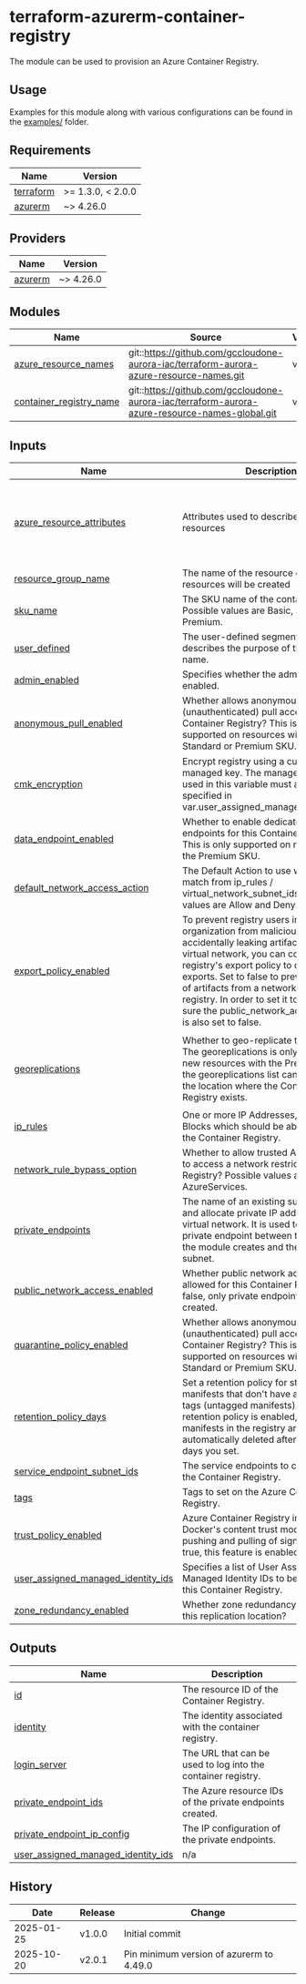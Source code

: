 # terraform-azurerm-container-registry

The module can be used to provision an Azure Container Registry.

## Usage

Examples for this module along with various configurations can be found in the [examples/](examples/) folder.

<!-- BEGIN_TF_DOCS -->
## Requirements

| Name | Version |
|------|---------|
| <a name="requirement_terraform"></a> [terraform](#requirement\_terraform) | >= 1.3.0, < 2.0.0 |
| <a name="requirement_azurerm"></a> [azurerm](#requirement\_azurerm) | ~> 4.26.0 |

## Providers

| Name | Version |
|------|---------|
| <a name="provider_azurerm"></a> [azurerm](#provider\_azurerm) | ~> 4.26.0 |

## Modules

| Name | Source | Version |
|------|--------|---------|
| <a name="module_azure_resource_names"></a> [azure\_resource\_names](#module\_azure\_resource\_names) | git::https://github.com/gccloudone-aurora-iac/terraform-aurora-azure-resource-names.git | v2.0.0 |
| <a name="module_container_registry_name"></a> [container\_registry\_name](#module\_container\_registry\_name) | git::https://github.com/gccloudone-aurora-iac/terraform-aurora-azure-resource-names-global.git | v2.0.0 |

## Inputs

| Name | Description | Type | Default | Required |
|------|-------------|------|---------|:--------:|
| <a name="input_azure_resource_attributes"></a> [azure\_resource\_attributes](#input\_azure\_resource\_attributes) | Attributes used to describe Azure resources | <pre>object({<br>    project     = string<br>    environment = string<br>    location    = optional(string, "Canada Central")<br>    instance    = number<br>  })</pre> | n/a | yes |
| <a name="input_resource_group_name"></a> [resource\_group\_name](#input\_resource\_group\_name) | The name of the resource group in which resources will be created | `string` | n/a | yes |
| <a name="input_sku_name"></a> [sku\_name](#input\_sku\_name) | The SKU name of the container registry. Possible values are Basic, Standard and Premium. | `string` | n/a | yes |
| <a name="input_user_defined"></a> [user\_defined](#input\_user\_defined) | The user-defined segment that describes the purpose of the Key Vault name. | `string` | n/a | yes |
| <a name="input_admin_enabled"></a> [admin\_enabled](#input\_admin\_enabled) | Specifies whether the admin user is enabled. | `bool` | `false` | no |
| <a name="input_anonymous_pull_enabled"></a> [anonymous\_pull\_enabled](#input\_anonymous\_pull\_enabled) | Whether allows anonymous (unauthenticated) pull access to this Container Registry? This is only supported on resources with the Standard or Premium SKU. | `bool` | `false` | no |
| <a name="input_cmk_encryption"></a> [cmk\_encryption](#input\_cmk\_encryption) | Encrypt registry using a customer-managed key. The managed identity used in this variable must also be specified in var.user\_assigned\_managed\_identity\_ids. | <pre>object({<br>    key_vault_key_id   = string<br>    identity_client_id = string<br>  })</pre> | `null` | no |
| <a name="input_data_endpoint_enabled"></a> [data\_endpoint\_enabled](#input\_data\_endpoint\_enabled) | Whether to enable dedicated data endpoints for this Container Registry? This is only supported on resources with the Premium SKU. | `bool` | `false` | no |
| <a name="input_default_network_access_action"></a> [default\_network\_access\_action](#input\_default\_network\_access\_action) | The Default Action to use when no rules match from ip\_rules / virtual\_network\_subnet\_ids. Possible values are Allow and Deny. | `string` | `"Deny"` | no |
| <a name="input_export_policy_enabled"></a> [export\_policy\_enabled](#input\_export\_policy\_enabled) | To prevent registry users in an organization from maliciously or accidentally leaking artifacts outside a virtual network, you can configure the registry's export policy to disable exports. Set to false to prevent the export of artifacts from a network-restricted registry. In order to set it to false, make sure the public\_network\_access\_enabled is also set to false. | `bool` | `null` | no |
| <a name="input_georeplications"></a> [georeplications](#input\_georeplications) | Whether to geo-replicate the artifacts. The georeplications is only supported on new resources with the Premium SKU & the georeplications list cannot contain the location where the Container Registry exists. | <pre>list(object({<br>    location                  = string<br>    zone_redundancy_enabled   = optional(bool, false)<br>    regional_endpoint_enabled = optional(bool, false)<br>  }))</pre> | `[]` | no |
| <a name="input_ip_rules"></a> [ip\_rules](#input\_ip\_rules) | One or more IP Addresses, or CIDR Blocks which should be able to access the Container Registry. | `set(string)` | `[]` | no |
| <a name="input_network_rule_bypass_option"></a> [network\_rule\_bypass\_option](#input\_network\_rule\_bypass\_option) | Whether to allow trusted Azure services to access a network restricted Container Registry? Possible values are None and AzureServices. | `string` | `"AzureServices"` | no |
| <a name="input_private_endpoints"></a> [private\_endpoints](#input\_private\_endpoints) | The name of an existing subnet to deploy and allocate private IP addresses from a virtual network. It is used to create a private endpoint between the keyvault the module creates and the specified subnet. | <pre>list(object({<br>    sub_resource_name   = string<br>    subnet_id           = optional(string)<br>    private_dns_zone_id = string<br>  }))</pre> | `[]` | no |
| <a name="input_public_network_access_enabled"></a> [public\_network\_access\_enabled](#input\_public\_network\_access\_enabled) | Whether public network access is allowed for this Container Registry. If false, only private endpoints can be created. | `bool` | `false` | no |
| <a name="input_quarantine_policy_enabled"></a> [quarantine\_policy\_enabled](#input\_quarantine\_policy\_enabled) | Whether allows anonymous (unauthenticated) pull access to this Container Registry? This is only supported on resources with the Standard or Premium SKU. | `bool` | `false` | no |
| <a name="input_retention_policy_days"></a> [retention\_policy\_days](#input\_retention\_policy\_days) | Set a retention policy for stored image manifests that don't have any associated tags (untagged manifests). When a retention policy is enabled, untagged manifests in the registry are automatically deleted after a number of days you set. | `number` | `null` | no |
| <a name="input_service_endpoint_subnet_ids"></a> [service\_endpoint\_subnet\_ids](#input\_service\_endpoint\_subnet\_ids) | The service endpoints to configure on the Container Registry. | `set(string)` | `[]` | no |
| <a name="input_tags"></a> [tags](#input\_tags) | Tags to set on the Azure Container Registry. | `map(string)` | `{}` | no |
| <a name="input_trust_policy_enabled"></a> [trust\_policy\_enabled](#input\_trust\_policy\_enabled) | Azure Container Registry implements Docker's content trust model, enabling pushing and pulling of signed images. If true, this feature is enabled. | `bool` | `false` | no |
| <a name="input_user_assigned_managed_identity_ids"></a> [user\_assigned\_managed\_identity\_ids](#input\_user\_assigned\_managed\_identity\_ids) | Specifies a list of User Assigned Managed Identity IDs to be assigned to this Container Registry. | `list(string)` | `null` | no |
| <a name="input_zone_redundancy_enabled"></a> [zone\_redundancy\_enabled](#input\_zone\_redundancy\_enabled) | Whether zone redundancy is enabled for this replication location? | `bool` | `false` | no |

## Outputs

| Name | Description |
|------|-------------|
| <a name="output_id"></a> [id](#output\_id) | The resource ID of the Container Registry. |
| <a name="output_identity"></a> [identity](#output\_identity) | The identity associated with the container registry. |
| <a name="output_login_server"></a> [login\_server](#output\_login\_server) | The URL that can be used to log into the container registry. |
| <a name="output_private_endpoint_ids"></a> [private\_endpoint\_ids](#output\_private\_endpoint\_ids) | The Azure resource IDs of the private endpoints created. |
| <a name="output_private_endpoint_ip_config"></a> [private\_endpoint\_ip\_config](#output\_private\_endpoint\_ip\_config) | The IP configuration of the private endpoints. |
| <a name="output_user_assigned_managed_identity_ids"></a> [user\_assigned\_managed\_identity\_ids](#output\_user\_assigned\_managed\_identity\_ids) | n/a |
<!-- END_TF_DOCS -->

## History

| Date       | Release     | Change                                                                        |
| -----------| ------------| ------------------------------------------------------------------------------|
| 2025-01-25 | v1.0.0      | Initial commit                                                                |
| 2025-10-20 | v2.0.1      | Pin minimum version of azurerm to 4.49.0                                      |
